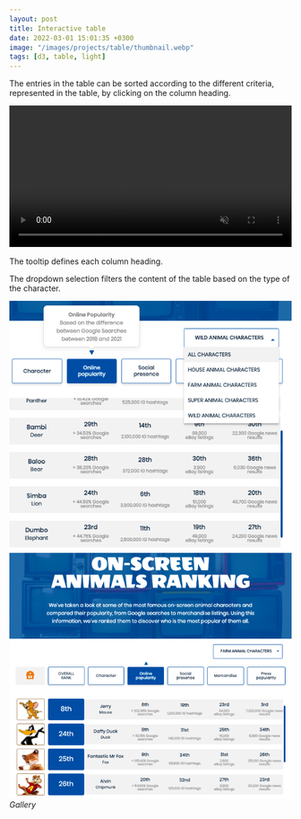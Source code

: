 ```yaml
---
layout: post
title: Interactive table
date: 2022-03-01 15:01:35 +0300
image: "/images/projects/table/thumbnail.webp"
tags: [d3, table, light]
---
```


The entries in the table can be sorted according to the different criteria, represented in the table, by clicking on the column heading.

<video width="100%" autoplay muted autoreply loop> <source src="/images/projects/table/table.mp4"></video>

The tooltip defines each column heading.

The dropdown selection filters the content of the table based on the type of the character.

<div class="gallery-box">
  <div class="gallery">
    <img  src="/images/projects/table/1.png">
            <img  src="/images/projects/table/2.png">

  </div>
  <em>Gallery</em>
</div>
